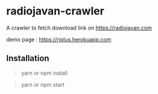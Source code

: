 # radiojavan-crawler

A crawler to fetch download link on https://radiojavan.com 

demo page : https://rjplus.herokuapp.com




## Installation
>yarn or npm install

>yarn or npm start
